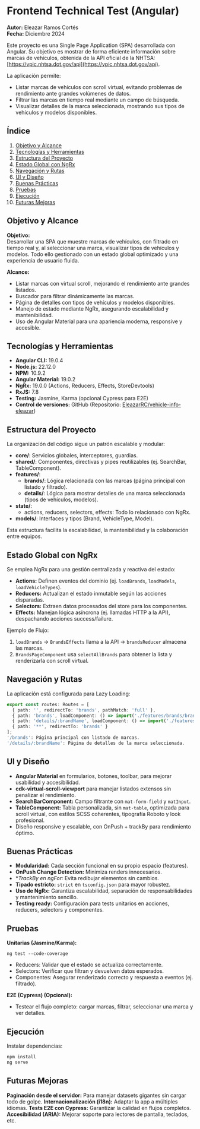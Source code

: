 # Frontend Technical Test (Angular)

**Autor:** Eleazar Ramos Cortés  
**Fecha:** Diciembre 2024

Este proyecto es una Single Page Application (SPA) desarrollada con Angular. Su objetivo es mostrar de forma eficiente información sobre marcas de vehículos, obtenida de la API oficial de la NHTSA: [https://vpic.nhtsa.dot.gov/api](https://vpic.nhtsa.dot.gov/api).

La aplicación permite:  
- Listar marcas de vehículos con scroll virtual, evitando problemas de rendimiento ante grandes volúmenes de datos.  
- Filtrar las marcas en tiempo real mediante un campo de búsqueda.  
- Visualizar detalles de la marca seleccionada, mostrando sus tipos de vehículos y modelos disponibles.

## Índice
1. [Objetivo y Alcance](#objetivo-y-alcance)  
2. [Tecnologías y Herramientas](#tecnologías-y-herramientas)  
3. [Estructura del Proyecto](#estructura-del-proyecto)  
4. [Estado Global con NgRx](#estado-global-con-ngrx)  
5. [Navegación y Rutas](#navegación-y-rutas)  
6. [UI y Diseño](#ui-y-diseño)  
7. [Buenas Prácticas](#buenas-prácticas)  
8. [Pruebas](#pruebas)  
9. [Ejecución](#ejecución)  
10. [Futuras Mejoras](#futuras-mejoras)

## Objetivo y Alcance
**Objetivo:**  
Desarrollar una SPA que muestre marcas de vehículos, con filtrado en tiempo real y, al seleccionar una marca, visualizar tipos de vehículos y modelos. Todo ello gestionado con un estado global optimizado y una experiencia de usuario fluida.

**Alcance:**  
- Listar marcas con virtual scroll, mejorando el rendimiento ante grandes listados.  
- Buscador para filtrar dinámicamente las marcas.  
- Página de detalles con tipos de vehículos y modelos disponibles.  
- Manejo de estado mediante NgRx, asegurando escalabilidad y mantenibilidad.  
- Uso de Angular Material para una apariencia moderna, responsive y accesible.

## Tecnologías y Herramientas
- **Angular CLI:** 19.0.4  
- **Node.js:** 22.12.0  
- **NPM:** 10.9.2  
- **Angular Material:** 19.0.2  
- **NgRx:** 19.0.0 (Actions, Reducers, Effects, StoreDevtools)  
- **RxJS:** 7.8  
- **Testing:** Jasmine, Karma (opcional Cypress para E2E)  
- **Control de versiones:** GitHub (Repositorio: [EleazarRC/vehicle-info-eleazar](#))

## Estructura del Proyecto
La organización del código sigue un patrón escalable y modular:

- **core/**: Servicios globales, interceptores, guardias.  
- **shared/**: Componentes, directivas y pipes reutilizables (ej. SearchBar, TableComponent).  
- **features/**:  
  - **brands/**: Lógica relacionada con las marcas (página principal con listado y filtrado).  
  - **details/**: Lógica para mostrar detalles de una marca seleccionada (tipos de vehículos, modelos).
- **state/**:  
  - actions, reducers, selectors, effects: Todo lo relacionado con NgRx.
- **models/**: Interfaces y tipos (Brand, VehicleType, Model).

Esta estructura facilita la escalabilidad, la mantenibilidad y la colaboración entre equipos.

## Estado Global con NgRx
Se emplea NgRx para una gestión centralizada y reactiva del estado:
- **Actions:** Definen eventos del dominio (ej. `loadBrands`, `loadModels`, `loadVehicleTypes`).
- **Reducers:** Actualizan el estado inmutable según las acciones disparadas.
- **Selectors:** Extraen datos procesados del store para los componentes.
- **Effects:** Manejan lógica asíncrona (ej. llamadas HTTP a la API), despachando acciones success/failure.

Ejemplo de Flujo:
1. `loadBrands` → `BrandsEffects` llama a la API → `brandsReducer` almacena las marcas.
2. `BrandsPageComponent` usa `selectAllBrands` para obtener la lista y renderizarla con scroll virtual.

## Navegación y Rutas
La aplicación está configurada para Lazy Loading:
```typescript
export const routes: Routes = [
  { path: '', redirectTo: 'brands', pathMatch: 'full' },
  { path: 'brands', loadComponent: () => import('./features/brands/brands-page/brands-page.component').then(m => m.BrandsPageComponent) },
  { path: 'details/:brandName', loadComponent: () => import('./features/details/details-page/details-page.component').then(m => m.DetailsPageComponent) },
  { path: '**', redirectTo: 'brands' }
];
'/brands': Página principal con listado de marcas.
'/details/:brandName': Página de detalles de la marca seleccionada.
```

## UI y Diseño
- **Angular Material** en formularios, botones, toolbar, para mejorar usabilidad y accesibilidad.
- **cdk-virtual-scroll-viewport** para manejar listados extensos sin penalizar el rendimiento.
- **SearchBarComponent:** Campo filtrante con `mat-form-field` y `matInput`.
- **TableComponent:** Tabla personalizada, sin `mat-table`, optimizada para scroll virtual, con estilos SCSS coherentes, tipografía Roboto y look profesional.
- Diseño responsive y escalable, con OnPush + trackBy para rendimiento óptimo.

## Buenas Prácticas
- **Modularidad:** Cada sección funcional en su propio espacio (features).
- **OnPush Change Detection:** Minimiza renders innecesarios.
- **TrackBy en *ngFor:** Evita redibujar elementos sin cambios.
- **Tipado estricto:** `strict` en `tsconfig.json` para mayor robustez.
- **Uso de NgRx:** Garantiza escalabilidad, separación de responsabilidades y mantenimiento sencillo.
- **Testing ready:** Configuración para tests unitarios en acciones, reducers, selectors y componentes.

## Pruebas
**Unitarias (Jasmine/Karma):**  
```
ng test --code-coverage
```
- Reducers: Validar que el estado se actualiza correctamente.  
- Selectors: Verificar que filtran y devuelven datos esperados.  
- Componentes: Asegurar renderizado correcto y respuesta a eventos (ej. filtrado).

**E2E (Cypress) (Opcional):**  
- Testear el flujo completo: cargar marcas, filtrar, seleccionar una marca y ver detalles.

## Ejecución
Instalar dependencias:
```bash
npm install
ng serve
```
## Futuras Mejoras
**Paginación desde el servidor:** Para manejar datasets gigantes sin cargar todo de golpe.
**Internacionalización (i18n):** Adaptar la app a múltiples idiomas.
**Tests E2E con Cypress:** Garantizar la calidad en flujos completos.
**Accesibilidad (ARIA):** Mejorar soporte para lectores de pantalla, teclados, etc.